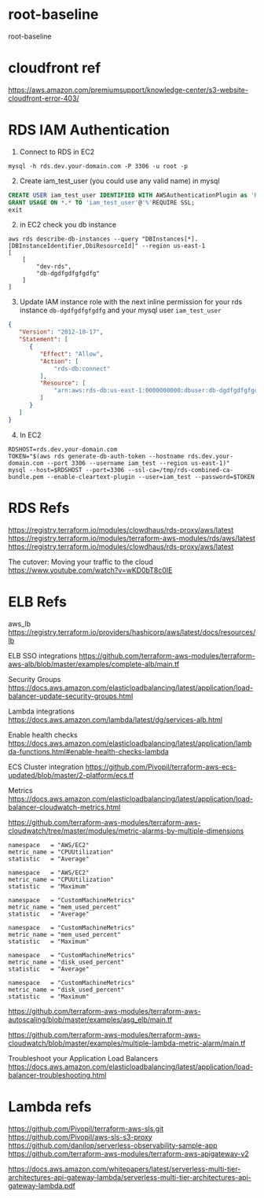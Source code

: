 # root-baseline
root-baseline
# cloudfront ref
https://aws.amazon.com/premiumsupport/knowledge-center/s3-website-cloudfront-error-403/

# RDS IAM Authentication

1) Connect to RDS in EC2
```shell script
mysql -h rds.dev.your-domain.com -P 3306 -u root -p
```

2) Create iam_test_user (you could use any valid name) in mysql 
```sql
CREATE USER iam_test_user IDENTIFIED WITH AWSAuthenticationPlugin as 'RDS';
GRANT USAGE ON *.* TO 'iam_test_user'@'%'REQUIRE SSL;
exit
```

2) in EC2 check you db instance
```shell script
aws rds describe-db-instances --query "DBInstances[*].[DBInstanceIdentifier,DbiResourceId]" --region us-east-1
[
    [
        "dev-rds",
        "db-dgdfgdfgfgdfg"
    ]
]
```


3) Update IAM instance role with the next inline permission for your rds instance `db-dgdfgdfgfgdfg` and your mysql user `iam_test_user`
```json
{
   "Version": "2012-10-17",
   "Statement": [
      {
         "Effect": "Allow",
         "Action": [
             "rds-db:connect"
         ],
         "Resource": [
             "arn:aws:rds-db:us-east-1:0000000000:dbuser:db-dgdfgdfgfgdfg/iam_test_user"
         ]
      }
   ]
}
```
4) In EC2
```shell script
RDSHOST=rds.dev.your-domain.com
TOKEN="$(aws rds generate-db-auth-token --hostname rds.dev.your-domain.com --port 3306 --username iam_test --region us-east-1)"
mysql --host=$RDSHOST --port=3306 --ssl-ca=/tmp/rds-combined-ca-bundle.pem --enable-cleartext-plugin --user=iam_test --password=$TOKEN
```

# RDS Refs
https://registry.terraform.io/modules/clowdhaus/rds-proxy/aws/latest
https://registry.terraform.io/modules/terraform-aws-modules/rds/aws/latest
https://registry.terraform.io/modules/clowdhaus/rds-proxy/aws/latest

The cutover: Moving your traffic to the cloud
https://www.youtube.com/watch?v=wKD0bT8c0IE

# ELB Refs
aws_lb
https://registry.terraform.io/providers/hashicorp/aws/latest/docs/resources/lb

ELB SSO integrations 
https://github.com/terraform-aws-modules/terraform-aws-alb/blob/master/examples/complete-alb/main.tf

Security Groups
https://docs.aws.amazon.com/elasticloadbalancing/latest/application/load-balancer-update-security-groups.html

Lambda integrations 
https://docs.aws.amazon.com/lambda/latest/dg/services-alb.html

Enable health checks
https://docs.aws.amazon.com/elasticloadbalancing/latest/application/lambda-functions.html#enable-health-checks-lambda

ECS Cluster integration
https://github.com/Pivopil/terraform-aws-ecs-updated/blob/master/2-platform/ecs.tf

Metrics
https://docs.aws.amazon.com/elasticloadbalancing/latest/application/load-balancer-cloudwatch-metrics.html



https://github.com/terraform-aws-modules/terraform-aws-cloudwatch/tree/master/modules/metric-alarms-by-multiple-dimensions
```shell script
namespace   = "AWS/EC2"
metric_name = "CPUUtilization"
statistic   = "Average"

namespace   = "AWS/EC2"
metric_name = "CPUUtilization"
statistic   = "Maximum"

namespace   = "CustomMachineMetrics"
metric_name = "mem_used_percent"
statistic   = "Average"

namespace   = "CustomMachineMetrics"
metric_name = "mem_used_percent"
statistic   = "Maximum"

namespace   = "CustomMachineMetrics"
metric_name = "disk_used_percent"
statistic   = "Average"

namespace   = "CustomMachineMetrics"
metric_name = "disk_used_percent"
statistic   = "Maximum"
```

https://github.com/terraform-aws-modules/terraform-aws-autoscaling/blob/master/examples/asg_elb/main.tf
    
    


https://github.com/terraform-aws-modules/terraform-aws-cloudwatch/blob/master/examples/multiple-lambda-metric-alarm/main.tf

Troubleshoot your Application Load Balancers
https://docs.aws.amazon.com/elasticloadbalancing/latest/application/load-balancer-troubleshooting.html

# Lambda refs
https://github.com/Pivopil/terraform-aws-sls.git
https://github.com/Pivopil/aws-sls-s3-proxy
https://github.com/danilop/serverless-observability-sample-app
https://github.com/terraform-aws-modules/terraform-aws-apigateway-v2

https://docs.aws.amazon.com/whitepapers/latest/serverless-multi-tier-architectures-api-gateway-lambda/serverless-multi-tier-architectures-api-gateway-lambda.pdf
